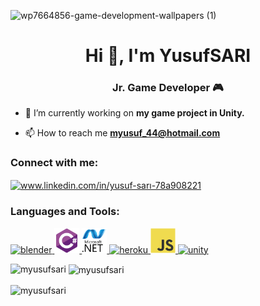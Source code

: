 ![wp7664856-game-development-wallpapers (1)](https://github.com/MYusufSARI/MYusufSARI/assets/137108609/58566770-661a-4a56-9f74-74c179473e77)

<h1 align="center">Hi 👋, I'm YusufSARI</h1>
<h3 align="center">Jr. Game Developer 🎮</h3>


- 🔭 I’m currently working on **my game project in Unity.**

- 📫 How to reach me **myusuf_44@hotmail.com**

<h3 align="left">Connect with me:</h3>
<p align="left">
<a href="https://linkedin.com/in/www.linkedin.com/in/yusuf-sarı-78a908221" target="blank"><img align="center" src="https://raw.githubusercontent.com/rahuldkjain/github-profile-readme-generator/master/src/images/icons/Social/linked-in-alt.svg" alt="www.linkedin.com/in/yusuf-sarı-78a908221" height="30" width="40" /></a>
</p>

<h3 align="left">Languages and Tools:</h3>
<p align="left"> <a href="https://www.blender.org/" target="_blank" rel="noreferrer"> <img src="https://download.blender.org/branding/community/blender_community_badge_white.svg" alt="blender" width="40" height="40"/> </a> <a href="https://www.w3schools.com/cs/" target="_blank" rel="noreferrer"> <img src="https://raw.githubusercontent.com/devicons/devicon/master/icons/csharp/csharp-original.svg" alt="csharp" width="40" height="40"/> </a> <a href="https://dotnet.microsoft.com/" target="_blank" rel="noreferrer"> <img src="https://raw.githubusercontent.com/devicons/devicon/master/icons/dot-net/dot-net-original-wordmark.svg" alt="dotnet" width="40" height="40"/> </a> <a href="https://heroku.com" target="_blank" rel="noreferrer"> <img src="https://www.vectorlogo.zone/logos/heroku/heroku-icon.svg" alt="heroku" width="40" height="40"/> </a> <a href="https://developer.mozilla.org/en-US/docs/Web/JavaScript" target="_blank" rel="noreferrer"> <img src="https://raw.githubusercontent.com/devicons/devicon/master/icons/javascript/javascript-original.svg" alt="javascript" width="40" height="40"/> </a> <a href="https://unity.com/" target="_blank" rel="noreferrer"> <img src="https://www.vectorlogo.zone/logos/unity3d/unity3d-icon.svg" alt="unity" width="40" height="40"/> </a> </p>

<p><img align="left" src="https://github-readme-stats.vercel.app/api/top-langs?username=myusufsari&show_icons=true&locale=en&layout=compact" alt="myusufsari" /></p>

<p>&nbsp;<img align="center" src="https://github-readme-stats.vercel.app/api?username=myusufsari&show_icons=true&locale=en" alt="myusufsari" /></p>

<p><img align="center" src="https://github-readme-streak-stats.herokuapp.com/?user=myusufsari&" alt="myusufsari" /></p>
